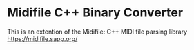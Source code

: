 Midifile C++ Binary Converter
=======================================

This is an extention of the Midifile: C++ MIDI file parsing library https://midifile.sapp.org/
